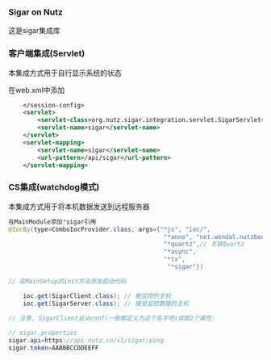 ### Sigar on Nutz

这是sigar集成库

### 客户端集成(Servlet)

本集成方式用于自行显示系统的状态

在web.xml中添加

```xml
	</session-config>
	<servlet>
		<servlet-class>org.nutz.sigar.integration.servlet.SigarServlet</servlet-class>
		<servlet-name>sigar</servlet-name>
	</servlet>
	<servlet-mapping>
		<servlet-name>sigar</servlet-name>
		<url-pattern>/api/sigar</url-pattern>
	</servlet-mapping>
```

### CS集成(watchdog模式)

本集成方式用于将本机数据发送到远程服务器

```java
在MainModule添加*sigar引用
@IocBy(type=ComboIocProvider.class, args={"*js", "ioc/",
										   "*anno", "net.wendal.nutzbook",
										   "*quartz",// 关联Quartz
										   "*async",
										   "*tx",
											"*sigar"})

// 在MainSetup的init方法添加启动代码

	ioc.get(SigarClient.class); // 被监控的主机
	ioc.get(SigarServer.class); // 接受监控数据的主机
	
// 注意, SigarClient会从conf(一般都定义为这个名字吧)读取2个属性:

// sigar.properties
sigar.api=https://api.nutz.cn/v1/sigar/ping
sigar.token=AABBBCCDDEEFF
```